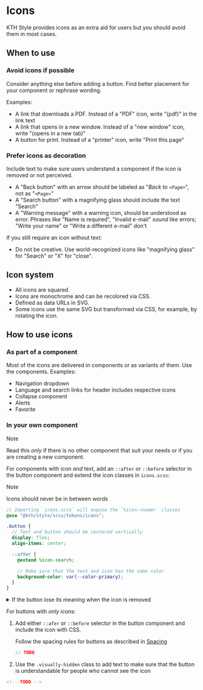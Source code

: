 # Icons

KTH Style provides icons as an extra aid for users but you should avoid them in most cases.

## When to use

### Avoid icons if possible

Consider anything else before adding a button. Find better placement for your component or rephrase wording.

Examples:

- A link that downloads a PDF. Instead of a "PDF" icon, write "(pdf)" in the link text
- A link that opens in a new window. Instead of a "new window" icon, write "(opens in a new tab)"
- A button for print. Instead of a "printer" icon, write "Print this page"

### Prefer icons as decoration

Include text to make sure users understand a component if the icon is removed or not perceived.

- A "Back button" with an arrow should be labeled as "_Back to `<Page>`_", not as "`<Page>`"
- A "Search button" with a magnifying glass should include the text "Search"
- A "Warning message" with a warning icon, should be understood as error. Phrases like "Name is required", "Invalid e-mail" _sound_ like errors; "Write your name" or "Write a different e-mail" don't

If you still require an icon without text:

- Do not be creative. Use world-recognized icons like "magnifying glass" for "Search" or "X" for "close".

## Icon system

- All icons are squared.
- Icons are monochrome and can be recolored via CSS.
- Defined as data URLs in SVG.
- Some icons use the same SVG but transformed via CSS, for example, by rotating the icon.

## How to use icons

### As part of a component

Most of the icons are delivered in components or as variants of them. Use the components. Examples:

- Navigation dropdown
- Language and search links for header includes respective icons
- Collapse component
- Alerts
- Favorite

### In your own component

> [!Note]
> Read this _only_ if there is no other component that suit your needs or if you are creating a new component.

For components with icon _and_ text, add an `::after` or `::before` selector in the button component and extend the icon classes in `icons.scss`:

> [!Note]
> Icons should never be in between words

```scss
// Importing `icons.scss` will expose the `%icon-<name>` classes
@use "@kth/style/scss/tokens/icons";

.button {
  // Text and button should be centered vertically
  display: flex;
  align-items: center;

  ::after {
    @extend %icon-search;

    // Make sure that the text and icon has the same color
    background-color: var(--color-primary);
  }
}
```

<details>
<summary>
If the button lose its meaning when the icon is removed
</summary>

use the `.visually-hidden` class to add text that will be read for screen readers:

```html
<!-- This button is styled to have a "+" sign before the label to indicate "new" -->
<button>
  <span class="visually-hidden">New</span>
  <span>Document</span>
</button>
```

</details>

For buttons with _only icons_:

1.  Add either `::afer` or `::before` selector in the button component and include the icon with CSS.

    Follow the spacing rules for buttons as described in [Spacing](./spacing.md)

    ```scss
    // TODO
    ```

2.  Use the `.visually-hidden` class to add text to make sure that the button is understandable for people who cannot see the icon

```html
<!-- TODO -->
```
